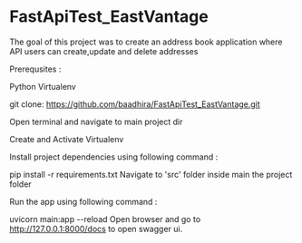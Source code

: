 # FastApiTest_EastVantage
The goal of this project was to create an address book application where API users can create,update and delete addresses


Prerequsites :

Python
Virtualenv

git clone: https://github.com/baadhira/FastApiTest_EastVantage.git

Open terminal and navigate to main project dir

Create and Activate Virtualenv

Install project dependencies using following command :

pip install -r requirements.txt
Navigate to 'src' folder inside main the project folder

Run the app using following command :

uvicorn main:app --reload
Open browser and go to http://127.0.0.1:8000/docs to open swagger ui.
